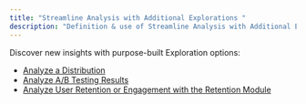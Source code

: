 ```yaml
---
title: "Streamline Analysis with Additional Explorations "
description: "Definition & use of Streamline Analysis with Additional Explorations "
---
```


Discover new insights with purpose-built Exploration options:

- [Analyze a Distribution ](../streamline-analysis-with-additional-explorations/analyze-a-distribution)
- [Analyze A/B Testing Results ](../streamline-analysis-with-additional-explorations/analyze-ab-testing-results)
- [Analyze User Retention or Engagement with the Retention Module ](../streamline-analysis-with-additional-explorations/analyze-user-retention-or-engagement-with-the-retention-module)
